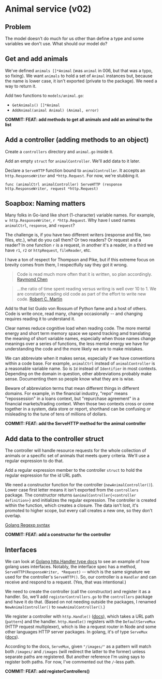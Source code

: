 # Animal service (v02)

## Problem

The model doesn't do much for us other than define a type and some variables we don't use. What should our model do?

## Get and add animals

We've defined `animals []*Animal` (was `animal` in 006, but that was a typo, so fixing). We want `animals` to hold a set of `Animal` instances but, because the name is lower case, it isn't exported (private to the package). We need a way to return it.

Add two functions to `models/animal.go`:

* `GetAnimals() []*Animal`
* `AddAnimal(animal Animal) (Animal, error)`

**COMMIT: FEAT: add methods to get all animals and add an animal to the list**

## Add a controller (adding methods to an object)

Create a `controllers` directory and `animal.go` inside it.

Add an empty `struct` for `animalController`. We'll add data to it later.

Declare a `ServeHTTP` function bound to `animalController`. It accepts an `http.ResponseWriter` and `*http.Request`. For now, we're stubbing it.

`func (animalCtrl animalController) ServeHTTP (response http.ResponseWriter, request *http.Request)`

## Soapbox: Naming matters

Many folks in Go-land like short (1-character) variable names. For example, `w http.ResponseWriter`, `r *http.Request`. Why have I used names `animalCtrl`, `response`, and `request`?

The challenge is, if you have two different writers (response and file, two files, etc.), what do you call them? Or two readers? Or request and a reader? In one function `r` is a request, in another it's a reader, in a third we have `r1`, `r2` or `httpRequest`, `fileReader`, etc.

I have a ton of respect for Thompson and Pike, but if this extreme focus on brevity comes from them, I respectfully say they got it wrong.

> Code is read much more often that it is written, so plan accordingly.
> [Raymond Chen](https://devblogs.microsoft.com/oldnewthing/20070406-00/?p=27343)

> ...the ratio of time spent reading versus writing is well over 10 to 1. We are constantly reading old code as part of the effort to write new code.
> [Robert C. Martin](https://www.goodreads.com/quotes/835238-indeed-the-ratio-of-time-spent-reading-versus-writing-is)

Add to that list Guido von Rossum of Python fame and a host of others. Code is write once, read many, change occasionally -- and changing requires reading it to understand it.

Clear names reduce cognitive load when reading code. The more mental energy and short term memory space we spend tracking amd translating the meaning of short variable names, especially when those names change meanings over a series of functions, the less mental energy we have for understanding the code and the more likely we are to make mistakes.

We can abbreviate when it makes sense, especially if we have conventions within a code base. For example, `animalCtrl` instead of `animalController` is a reasonable variable name. So is `Id` instead of `Identifier` in most contexts. Depending on the domain in question, other abbreviations probably make sense. Documenting them so people know what they are is wise.

Beware of abbreviation terms that mean different things in different domains. For example, in the financial industry, "repo" means "repossession" in a loans context, but "repurchase agreement" in a financial markets/trading context. When those two contexts cross or come together in a system, data store or report, shorthand can be confusing or misleading to the tune of tens of millions of dollars.

**COMMIT: FEAT: add the ServeHTTP method for the animal controller**

## Add data to the controller struct

The controller will handle resource requests for the whole collection of animals or a specific set of animals that meets query criteria. We'll use a regular expression to do that.

Add a regular expression member to the controller `struct` to hold the regular expression for the id URL path.

We need a constructor function for the controller (`newAnimalController()`). Lower case first letter means it isn't exported from the `controllers` package. The constructor returns `&animalController{<controller definition>}` and initializes the regular expression. The controller is created within the function, which creates a closure. The data isn't lost, it's promoted to higher scope, but every call creates a new one, so they don't overlap.

[Golang Regexp syntax](https://github.com/google/re2/wiki/Syntax)

**COMMIT: FEAT: add a constructor for the controller**

## Interfaces

We can look at [Golang http.Handler type docs](https://pkg.go.dev/net/http#Handler) to see an example of how golang uses interfaces. Notably, the interface spec has a method, `ServeHTTP(ResponseWriter, *Request)` -- which is the same signature we used for the controller's `ServeHTTP()`. So, our controller is a `Handler` and can receive and respond to a request. (Yes, that was intentional.)

We need to create the controller (call the constructor) and register it as a handler. So, we'll add `registerControllers.go` to the `controllers` package and have it do that. (Based on not needing outside the packages, I renamed `NewAnimalController()` to `newAnimalController()`.)

We register a controller with `http.Handle()` ([docs](https://pkg.go.dev/net/http#Handle)), which takes a URL path (`pattern`) and the handler. `http.Handle()` registers with the `DefaultServeMux` (HTTP request multiplexer), which is like a request router in Node and some other languages HTTP server packages. In golang, it's of type `ServeMux` ([docs](https://pkg.go.dev/net/http#ServeMux)).

According to the docs, `ServeMux`, given `"/images/"` as a pattern will match both `/images/` and `/images` (will redirect the latter to the former) unless separate paths are registered. But another reference I'm using says to register both paths. For now, I've commented out the `/`-less path.

**COMMIT: FEAT: add registerControllers()**
